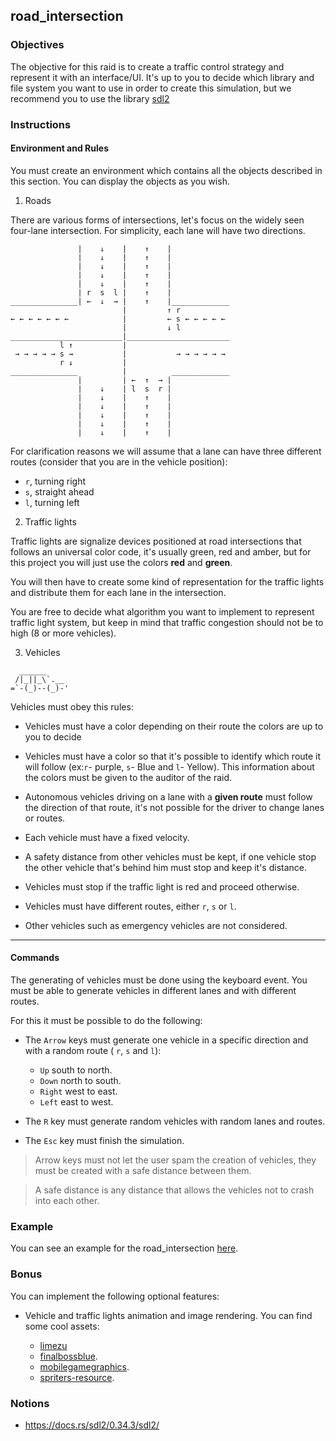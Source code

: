 ## road_intersection

### Objectives

The objective for this raid is to create a traffic control strategy and represent it with an interface/UI.
It's up to you to decide which library and file system you want to use in order to create this simulation, but we recommend you to use the library [sdl2](https://docs.rs/sdl2/0.34.3/sdl2/)

### Instructions

#### **Environment and Rules**

You must create an environment which contains all the objects described in this section. You can display the objects as you wish.

1. Roads

There are various forms of intersections, let's focus on the widely seen four-lane intersection. For simplicity, each lane will have two directions.

```console
               |    ↓    |    ↑    |
               |    ↓    |    ↑    |
               |    ↓    |    ↑    |
               |    ↓    |    ↑    |
               |    ↓    |    ↑    |
               | r  s  l |    ↑    |
_______________| ←  ↓  → |    ↑    |_____________
                         |         ↑ r
← ← ← ← ← ← ←            |         ← s ← ← ← ← ←
                         |         ↓ l
_________________________|_______________________
           l ↑           |
 → → → → → s →           |           → → → → → →
           r ↓           |
_______________          |          _____________
               |         | ←  ↑  → |
               |    ↓    | l  s  r |
               |    ↓    |    ↑    |
               |    ↓    |    ↑    |
               |    ↓    |    ↑    |
               |    ↓    |    ↑    |
               |    ↓    |    ↑    |
```

For clarification reasons we will assume that a lane can have three different routes (consider that you are in the vehicle position):

- `r`, turning right
- `s`, straight ahead
- `l`, turning left

2. Traffic lights

Traffic lights are signalize devices positioned at road intersections that follows an universal color code,
it's usually green, red and amber, but for this project you will just use the colors **red** and **green**.

You will then have to create some kind of representation for the traffic lights and distribute them for each lane in the intersection.

You are free to decide what algorithm you want to implement to represent traffic light system, but keep in mind that traffic congestion should not be to high (8 or more vehicles).

3. Vehicles

```
  ______
 /|_||_\`.__
=`-(_)--(_)-'
```

Vehicles must obey this rules:

- Vehicles must have a color depending on their route the colors are up to you to decide 

- Vehicles must have a color so that it's possible to identify which route it will follow (ex:`r`- purple, `s`- Blue and `l`- Yellow). This information about the colors must be given to the auditor of the raid.

- Autonomous vehicles driving on a lane with a **given route** must follow the direction of
that route, it's not possible for the driver to change lanes or routes.

- Each vehicle must have a fixed velocity.

- A safety distance from other vehicles must be kept, if one vehicle stop the other vehicle that's
  behind him must stop and keep it's distance.

- Vehicles must stop if the traffic light is red and proceed otherwise.

- Vehicles must have different routes, either `r`, `s` or `l`.

- Other vehicles such as emergency vehicles are not considered.

---

#### **Commands**

The generating of vehicles must be done using the keyboard event. You must be able to generate
vehicles in different lanes and with different routes.

For this it must be possible to do the following:

- The `Arrow` keys must generate one vehicle in a specific direction and with a random route ( `r`, `s` and `l`):

  - `Up` south to north.
  - `Down` north to south.
  - `Right` west to east.
  - `Left` east to west.

- The `R` key must generate random vehicles with random lanes and routes.

- The `Esc` key must finish the simulation.

> Arrow keys must not let the user spam the creation of vehicles, they must be created with a safe distance between them.

> A safe distance is any distance that allows the vehicles not to crash into each other.

### Example

You can see an example for the road_intersection [here](https://www.youtube.com/watch?v=6B0-ZBET6mo).

### Bonus

You can implement the following optional features:

- Vehicle and traffic lights animation and image rendering. You can find some cool assets:

  - [limezu](https://limezu.itch.io/)
  - [finalbossblue](http://finalbossblues.com/timefantasy/free-graphics/).
  - [mobilegamegraphics](https://mobilegamegraphics.com/product-category/all_products/freestuff/).
  - [spriters-resource](https://www.spriters-resource.com/).

### Notions

- https://docs.rs/sdl2/0.34.3/sdl2/
